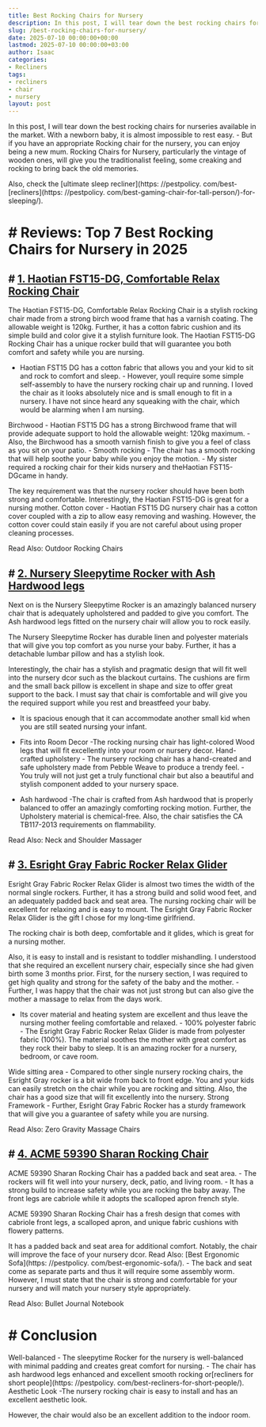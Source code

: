 ```yaml
---
title: Best Rocking Chairs for Nursery
description: In this post, I will tear down the best rocking chairs for nurseries available in the market. With a newborn baby, it is almost impossible to rest easy. - But...
slug: /best-rocking-chairs-for-nursery/
date: 2025-07-10 00:00:00+00:00
lastmod: 2025-07-10 00:00:00+03:00
author: Isaac
categories:
- Recliners
tags:
- recliners
- chair
- nursery
layout: post
---
```


In this post, I will tear down the best rocking chairs for nurseries available in the market. With a newborn baby, it is almost impossible to rest easy. - But if you have an appropriate Rocking chair for the nursery, you can enjoy being a new mum. Rocking Chairs for Nursery, particularly the vintage of wooden ones, will give you the traditionalist feeling, some creaking and rocking to bring back the old memories.

Also, check the [ultimate sleep recliner](https: //pestpolicy. com/best-[recliners](https: //pestpolicy. com/best-gaming-chair-for-tall-person/)-for-sleeping/).

# # Reviews: Top 7 Best Rocking Chairs for Nursery in 2025

## # [1. Haotian FST15-DG, Comfortable Relax Rocking Chair](https://www.amazon.com/dp/B01G39KZ56/?tag=p-policy-20)

The Haotian FST15-DG, Comfortable Relax Rocking Chair is a stylish rocking chair made from a strong birch wood frame that has a varnish coating. The allowable weight is 120kg. Further, it has a cotton fabric cushion and its simple build and color give it a stylish furniture look. The Haotian FST15-DG Rocking Chair has a unique rocker build that will guarantee you both comfort and safety while you are nursing.

- Haotian FST15 DG has a cotton fabric that allows you and your kid to sit and rock to comfort and sleep. - However, youll require some simple self-assembly to have the nursery rocking chair up and running. I loved the chair as it looks absolutely nice and is small enough to fit in a nursery. I have not since heard any squeaking with the chair, which would be alarming when I am nursing.

Birchwood - Haotian FST15 DG has a strong Birchwood frame that will provide adequate support to hold the allowable weight: 120kg maximum. - Also, the Birchwood has a smooth varnish finish to give you a feel of class as you sit on your patio. - Smooth rocking - The chair has a smooth rocking that will help soothe your baby while you enjoy the motion. - My sister required a rocking chair for their kids nursery and theHaotian FST15-DGcame in handy.

The key requirement was that the nursery rocker should have been both strong and comfortable. Interestingly, the Haotian FST15-DG is great for a nursing mother. Cotton cover - Haotian FST15 DG nursery chair has a cotton cover coupled with a zip to allow easy removing and washing. However, the cotton cover could stain easily if you are not careful about using proper cleaning processes.

Read Also: Outdoor Rocking Chairs

## # [2. Nursery Sleepytime Rocker with Ash Hardwood legs](https://www.amazon.com/dp/B00MVILHJC/?tag=p-policy-20)

Next on is the Nursery Sleepytime Rocker is an amazingly balanced nursery chair that is adequately upholstered and padded to give you comfort. The Ash hardwood legs fitted on the nursery chair will allow you to rock easily.

The Nursery Sleepytime Rocker has durable linen and polyester materials that will give you top comfort as you nurse your baby. Further, it has a detachable lumbar pillow and has a stylish look.

Interestingly, the chair has a stylish and pragmatic design that will fit well into the nursery dcor such as the blackout curtains. The cushions are firm and the small back pillow is excellent in shape and size to offer great support to the back. I must say that chair is comfortable and will give you the required support while you rest and breastfeed your baby.

- It is spacious enough that it can accommodate another small kid when you are still seated nursing your infant.

- Fits into Room Decor -The rocking nursing chair has light-colored Wood legs that will fit excellently into your room or nursery decor. Hand-crafted upholstery - The nursery rocking chair has a hand-created and safe upholstery made from Pebble Weave to produce a trendy feel. - You truly will not just get a truly functional chair but also a beautiful and stylish component added to your nursery space.

- Ash hardwood -The chair is crafted from Ash hardwood that is properly balanced to offer an amazingly comforting rocking motion. Further, the Upholstery material is chemical-free. Also, the chair satisfies the CA TB117-2013 requirements on flammability.

Read Also: Neck and Shoulder Massager

## # [3. Esright Gray Fabric Rocker Relax Glider](https://www.amazon.com/dp/B07X3BF3CP/?tag=p-policy-20)

Esright Gray Fabric Rocker Relax Glider is almost two times the width of the normal single rockers. Further, it has a strong build and solid wood feet, and an adequately padded back and seat area. The nursing rocking chair will be excellent for relaxing and is easy to mount. The Esright Gray Fabric Rocker Relax Glider is the gift I chose for my long-time girlfriend.

The rocking chair is both deep, comfortable and it glides, which is great for a nursing mother.

Also, it is easy to install and is resistant to toddler mishandling. I understood that she required an excellent nursery chair, especially since she had given birth some 3 months prior. First, for the nursery section, I was required to get high quality and strong for the safety of the baby and the mother. - Further, I was happy that the chair was not just strong but can also give the mother a massage to relax from the days work.

- Its cover material and heating system are excellent and thus leave the nursing mother feeling comfortable and relaxed. - 100% polyester fabric - The Esright Gray Fabric Rocker Relax Glider is made from polyester fabric (100%). The material soothes the mother with great comfort as they rock their baby to sleep. It is an amazing rocker for a nursery, bedroom, or cave room.

Wide sitting area - Compared to other single nursery rocking chairs, the Esright Gray rocker is a bit wide from back to front edge. You and your kids can easily stretch on the chair while you are rocking and sitting. Also, the chair has a good size that will fit excellently into the nursery. Strong Framework - Further, Esright Gray Fabric Rocker has a sturdy framework that will give you a guarantee of safety while you are nursing.

Read Also: Zero Gravity Massage Chairs

## # [4. ACME 59390 Sharan Rocking Chair](https://www.amazon.com/dp/B01HHUG7DE/?tag=p-policy-20)

ACME 59390 Sharan Rocking Chair has a padded back and seat area. - The rockers will fit well into your nursery, deck, patio, and living room. - It has a strong build to increase safety while you are rocking the baby away. The front legs are cabriole while it adopts the scalloped apron french style.

ACME 59390 Sharan Rocking Chair has a fresh design that comes with cabriole front legs, a scalloped apron, and unique fabric cushions with flowery patterns.

It has a padded back and seat area for additional comfort. Notably, the chair will improve the face of your nursery dcor. Read Also: [Best Ergonomic Sofa](https: //pestpolicy. com/best-ergonomic-sofa/). - The back and seat come as separate parts and thus it will require some assembly worm. However, I must state that the chair is strong and comfortable for your nursery and will match your nursery style appropriately.

Read Also: Bullet Journal Notebook

# # Conclusion

Well-balanced - The sleepytime Rocker for the nursery is well-balanced with minimal padding and creates great comfort for nursing. - The chair has ash hardwood legs enhanced and excellent smooth rocking or[recliners for short people](https: //pestpolicy. com/best-recliners-for-short-people/). Aesthetic Look -The nursery rocking chair is easy to install and has an excellent aesthetic look.

However, the chair would also be an excellent addition to the indoor room.

